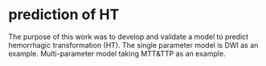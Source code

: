 # prediction of HT
The purpose of this work was to develop and validate a model to  predict hemorrhagic transformation (HT).
The single parameter model is DWI as an example. 
Multi-parameter model taking MTT&TTP as an example. 
